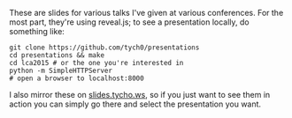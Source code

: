 These are slides for various talks I've given at various conferences. For the
most part, they're using reveal.js; to see a presentation locally, do
something like:

    git clone https://github.com/tych0/presentations
    cd presentations && make
    cd lca2015 # or the one you're interested in
    python -m SimpleHTTPServer
    # open a browser to localhost:8000

I also mirror these on [slides.tycho.ws](http://slides.tycho.ws), so if you
just want to see them in action you can simply go there and select the
presentation you want.
